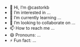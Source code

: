 - 👋 Hi, I’m @castorkb
- 👀 I’m interested in ...
- 🌱 I’m currently learning ...
- 💞️ I’m looking to collaborate on ...
- 📫 How to reach me ...
- 😄 Pronouns: ...
- ⚡ Fun fact: ...

<!---
castorkb/castorkb is a ✨ special ✨ repository because its `README.md` (this file) appears on your GitHub profile.
You can click the Preview link to take a look at your changes.
--->
